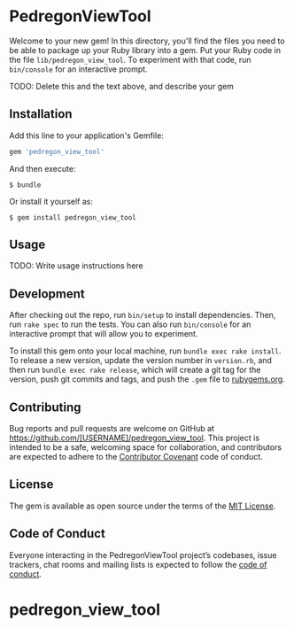 # PedregonViewTool

Welcome to your new gem! In this directory, you'll find the files you need to be able to package up your Ruby library into a gem. Put your Ruby code in the file `lib/pedregon_view_tool`. To experiment with that code, run `bin/console` for an interactive prompt.

TODO: Delete this and the text above, and describe your gem

## Installation

Add this line to your application's Gemfile:

```ruby
gem 'pedregon_view_tool'
```

And then execute:

    $ bundle

Or install it yourself as:

    $ gem install pedregon_view_tool

## Usage

TODO: Write usage instructions here

## Development

After checking out the repo, run `bin/setup` to install dependencies. Then, run `rake spec` to run the tests. You can also run `bin/console` for an interactive prompt that will allow you to experiment.

To install this gem onto your local machine, run `bundle exec rake install`. To release a new version, update the version number in `version.rb`, and then run `bundle exec rake release`, which will create a git tag for the version, push git commits and tags, and push the `.gem` file to [rubygems.org](https://rubygems.org).

## Contributing

Bug reports and pull requests are welcome on GitHub at https://github.com/[USERNAME]/pedregon_view_tool. This project is intended to be a safe, welcoming space for collaboration, and contributors are expected to adhere to the [Contributor Covenant](http://contributor-covenant.org) code of conduct.

## License

The gem is available as open source under the terms of the [MIT License](https://opensource.org/licenses/MIT).

## Code of Conduct

Everyone interacting in the PedregonViewTool project’s codebases, issue trackers, chat rooms and mailing lists is expected to follow the [code of conduct](https://github.com/[USERNAME]/pedregon_view_tool/blob/master/CODE_OF_CONDUCT.md).
# pedregon_view_tool

